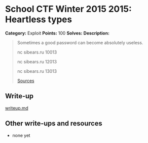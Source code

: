 # School CTF Winter 2015 2015: Heartless types

**Category:** Exploit
**Points:** 100
**Solves:** 
**Description:**

> Sometimes a good password can become absolutely useless.
> 
> 
> nc sibears.ru 10013
> 
> 
> nc sibears.ru 12013
> 
> 
> nc sibears.ru 13013
> 
> 
> [Sources](./task14_9fded4da07a1fa9a571bd035093b043a5f3b514b.c)


## Write-up

[writeup.md](./writeup.md)

## Other write-ups and resources

* none yet
